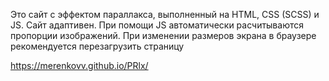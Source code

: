 Это сайт с эффектом параллакса, выполненный на HTML, CSS (SCSS) и JS.
Сайт адаптивен. При помощи JS автоматически расчитываются пропорции изображений. При изменении размеров экрана в браузере рекомендуется перезагрузить страницу

https://merenkovv.github.io/PRlx/
